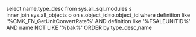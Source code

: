 select name,type_desc from sys.all_sql_modules  s  
inner join sys.all_objects o on s.object_id=o.object_id 
where definition like '%CMK_FN_GetUnitConvertRate%'  AND definition like '%FSALEUNITID%' AND name NOT  LIKE '%bak%'
ORDER by type_desc,name

